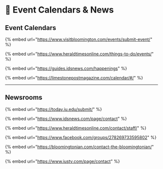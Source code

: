 # 📅 Event Calendars & News

## Event Calendars

{% embed url="https://www.visitbloomington.com/events/submit-event/" %}

{% embed url="https://www.heraldtimesonline.com/things-to-do/events/" %}

{% embed url="https://guides.idsnews.com/happenings" %}

{% embed url="https://limestonepostmagazine.com/calendar/#/" %}

***



## Newsrooms

{% embed url="https://today.iu.edu/submit/" %}

{% embed url="https://www.idsnews.com/page/contact" %}

{% embed url="https://www.heraldtimesonline.com/contact/staff/" %}

{% embed url="https://www.facebook.com/groups/278269733595802" %}

{% embed url="https://bloomingtonian.com/contact-the-bloomingtonian/" %}

{% embed url="https://www.iustv.com/page/contact" %}
